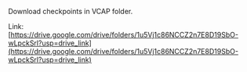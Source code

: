 Download checkpoints in VCAP folder. 

Link: [https://drive.google.com/drive/folders/1u5Vj1c86NCCZ2n7E8D19SbO-wLpckSrl?usp=drive_link](https://drive.google.com/drive/folders/1u5Vj1c86NCCZ2n7E8D19SbO-wLpckSrl?usp=drive_link)
